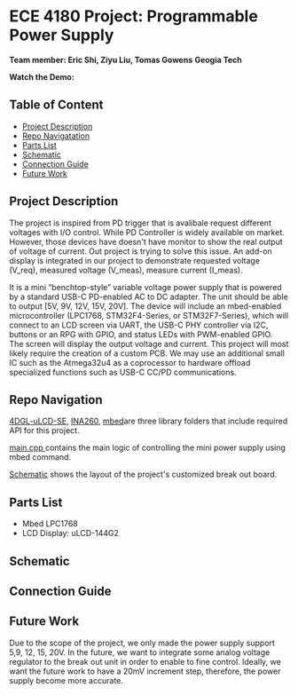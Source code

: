 # ECE 4180 Project: Programmable Power Supply 

**Team member: Eric Shi, Ziyu Liu, Tomas Gowens**
**Geogia Tech**

**Watch the Demo:**
## Table of Content 
* [Project Description](#project-description)
* [Repo Navigatation](#repo-navigation)
* [Parts List](#parts-list)
* [Schematic](#shcematic)
* [Connection Guide](#connection-guide)
* [Future Work](#future-work)


## Project Description
The project is inspired from PD trigger that is avalibale request different voltages with I/O control. While PD Controller is widely available on market. However, those devices have doesn't have monitor to show the real output of voltage of current. Out project is trying to solve this issue. An add-on display is integrated in our project to demonstrate requested voltage (V_req), measured voltage (V_meas), measure current (I_meas).

It is a mini “benchtop-style” variable voltage power supply that is powered by a
standard USB-C PD-enabled AC to DC adapter. The unit should be able to output [5V, 9V, 12V, 15V,
20V]. The device will include an mbed-enabled microcontroller (LPC1768, STM32F4-Series, or
STM32F7-Series), which will connect to an LCD screen via UART, the USB-C PHY controller via
I2C, buttons or an RPG with GPIO, and status LEDs with PWM-enabled GPIO. The screen will
display the output voltage and current. This project will most likely require the creation of a custom
PCB. We may use an additional small IC such as the Atmega32u4 as a coprocessor to hardware
offload specialized functions such as USB-C CC/PD communications.

## Repo Navigation
[4DGL-uLCD-SE](4DGL-uLCD-SE), [INA260](INA260), [mbed](mbed)are three library folders that include required API for this project. 

[main.cpp ](main.cpp) contains the main logic of controlling the mini power supply using mbed command.

[Schematic](Schematic_ECE4180_USBPD_2022-12-01.svg) shows the layout of the project's customized break out board. 

## Parts List 
* Mbed LPC1768
* LCD Display: uLCD-144G2

## Schematic 

## Connection Guide

## Future Work
Due to the scope of the project, we only made the power supply support 5,9, 12, 15, 20V. In the future, we want to integrate some analog voltage regulator to the break out unit in order to enable to fine control. Ideally, we want the future work to have a 20mV increment step, therefore, the power supply become more accurate. 

